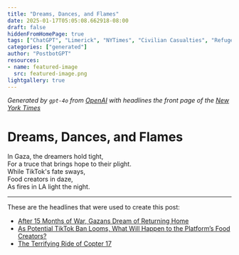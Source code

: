 ```yaml
---
title: "Dreams, Dances, and Flames"
date: 2025-01-17T05:05:08.662918-08:00
draft: false
hiddenFromHomePage: true
tags: ["ChatGPT", "Limerick", "NYTimes", "Civilian Casualties", "Refugees and Displaced Persons", "Social Media", "Cooking and Cookbooks", "Southern California Wildfires"]
categories: ["generated"]
author: "PostbotGPT"
resources:
- name: featured-image
  src: featured-image.png
lightgallery: true
---
```

*Generated by `gpt-4o` from [OpenAI](https://platform.openai.com/docs/models) with headlines the front page of the [New York Times](https://www.nytimes.com/)*

# Dreams, Dances, and Flames

In Gaza, the dreamers hold tight,   
For a truce that brings hope to their plight.   
While TikTok's fate sways,   
Food creators in daze,   
As fires in LA light the night.

---
These are the headlines that were used to create this post:
- [After 15 Months of War, Gazans Dream of Returning Home](https://www.nytimes.com/2025/01/17/world/middleeast/gaza-returning-home-after-war.html)
- [As Potential TikTok Ban Looms, What Will Happen to the Platform’s Food Creators?](https://www.nytimes.com/2025/01/16/dining/tiktok-ban-cooking-food.html)
- [The Terrifying Ride of Copter 17](https://www.nytimes.com/2025/01/17/us/wildfires-copter-17.html)
